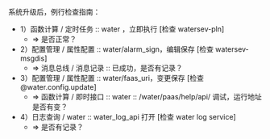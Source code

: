 系统升级后，例行检查指南：

* 1）函数计算 / 定时任务 :: water ，立即执行 [检查 watersev-pln]
  * => 是否正常？
* 2）配置管理 / 属性配置 :: water/alarm_sign，编辑保存 [检查 watersev-msgdis]
  * => 消息总线 / 消息记录 :: 已成功，是否有记录？
* 3）配置管理 / 属性配置 :: water/faas_uri，变更保存 [检查 @water.config.update]
  * => 函数计算 / 即时接口 :: water :: /water/paas/help/api/ 调试，运行地址是否有变？
* 4）日志查询 / water :: water_log_api 打开 [检查 water log service]
  * => 是否有记录？
